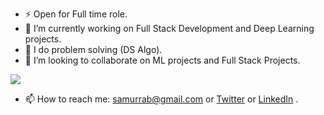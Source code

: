 <!--
**sarimurrab/sarimurrab** is a ✨ _special_ ✨ repository because its `README.md` (this file) appears on your GitHub profile.
-->

- ⚡  Open for Full time role.
- 🔭 I’m currently working on Full Stack Development and Deep Learning projects.
- 🌱 I do problem solving (DS Algo).
- 👯 I’m looking to collaborate on ML projects and Full Stack Projects.

<img src="https://github-readme-stats.vercel.app/api?username=sarimurrab&layout=compact&show_icons=true&theme=Gradient"/>


- 📫 How to reach me: [samurrab@gmail.com](https://mail.google.com/mail/u/0/#inbox?compose=GTvVlcSKkHTdjdxtfckpXpLJhvKWTVwvTdqwXJXjnVFPrXphJkczsctlJtKzClwldPfgMRpRDdFMP) or [Twitter](https://twitter.com/sarimurrab) or [LinkedIn](https://in.linkedin.com/in/chaudhary-sarimurrab) .


